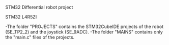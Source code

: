 STM32 Differential robot project 

STM32 L4R5ZI 

-The folder "PROJECTS" contains the STM32CubeIDE projects of the robot (SE_TP2_2) and the joystick (SE_9ADC).
-The folder "MAINS" contains only the "main.c" files of the projects.
